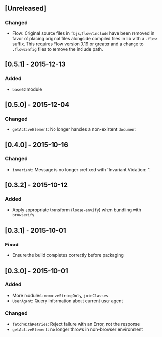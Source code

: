 ## [Unreleased]

### Changed
- Flow: Original source files in `fbjs/flow/include` have been removed in favor of placing original files alongside compiled files in lib with a `.flow` suffix. This requires Flow version 0.19 or greater and a change to `.flowconfig` files to remove the include path.

## [0.5.1] - 2015-12-13

### Added
- `base62` module

## [0.5.0] - 2015-12-04

### Changed

- `getActiveElement`: No longer handles a non-existent `document`

## [0.4.0] - 2015-10-16

### Changed

- `invariant`: Message is no longer prefixed with "Invariant Violation: ".

## [0.3.2] - 2015-10-12

### Added
- Apply appropriate transform (`loose-envify`) when bundling with `browserify`

## [0.3.1] - 2015-10-01

### Fixed
- Ensure the build completes correctly before packaging

## [0.3.0] - 2015-10-01

### Added
- More modules: `memoizeStringOnly`, `joinClasses`
- `UserAgent`: Query information about current user agent

### Changed
- `fetchWithRetries`: Reject failure with an Error, not the response
- `getActiveElement`: no longer throws in non-browser environment
